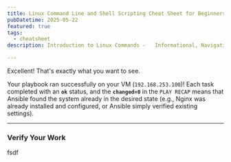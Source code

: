 ```yaml
---
title: Linux Command Line and Shell Scripting Cheat Sheet for Beginners and Practitioner
pubDatetime: 2025-05-22
featured: true
tags:
  - cheatsheet
description: Introduction to Linux Commands -   Informational, Navigational, & Management Commands | Working with Text Files, Networking & Archiving Commands | Introduction to Shell Scripting 

---
```

Excellent! That's exactly what you want to see.

Your playbook ran successfully on your VM (`192.168.253.100`)! Each task completed with an **`ok`** status, and the **`changed=0`** in the `PLAY RECAP` means that Ansible found the system already in the desired state (e.g., Nginx was already installed and configured, or Ansible simply verified existing settings).

---

### Verify Your Work


fsdf